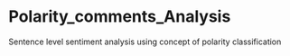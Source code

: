 # Polarity_comments_Analysis
Sentence level sentiment analysis using concept of polarity classification
